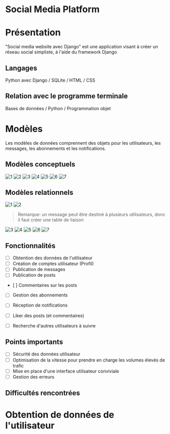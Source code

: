 # Social Media Platform



# Présentation

"Social media website avec Django" est une application visant à créer un réseau social simpliste, à l'aide du framework Django

## Langages 

Python avec Django / SQLite / HTML / CSS

## Relation avec le programme terminale

Bases de données / Python / Programmation objet

# Modèles

Les modèles de données comprennent des objets pour les utilisateurs, les messages, les abonnements et les notifications.

## Modèles conceptuels

![1](/assets/models/S'abonner_%C3%A0.png)
![2](/assets/models/Etre_Suivi_Par.png)
![3](/assets/models/Commenter_Sur.png)
![4](/assets/models/Envoyer_%C3%A0.png)
![5](/assets/models/Recevoir.png)
![6](/assets/models/Profile-User-C.png)
![7](/assets/models/Profile-Post-C.png)

## Modèles relationnels

![1](/assets/models/User-Profile-Rel.png)
![2](/assets/models/Message-Destinataire-Rel.png)
>Remarque:
un message peut être destiné à plusieurs utilisateurs, donc il faut créer une table de liaison

![3](/assets/models/Post-Comment-Rel.png)
![4](/assets/models/Post-Profile-Rel.png)
![5](/assets/models/User-Notif-Rel.png)
![6](/assets/models/User-Subscriber-Rel.png)
![7](/assets/models/User-Subscription-Rel.png)

## Fonctionnalités

- [ ] Obtention des données de l'utilisateur
- [ ] Création de comptes utilisateur (Profil) 
- [ ] Publication de messages
- [ ] Publication de posts
- [ ] Commentaires sur les posts
- [ ] Gestion des abonnements
- [ ] Réception de notifications
- [ ] Liker des posts (et commentaires)
- [ ] Recherche d'autres utilisateurs à suivre


## Points importants

- [ ] Sécurité des données utilisateur
- [ ] Optimisation de la vitesse pour prendre en charge les volumes élevés de trafic
- [ ] Mise en place d'une interface utilisateur conviviale
- [ ] Gestion des erreurs

## Difficultés rencontrées


# Obtention de données de l'utilisateur